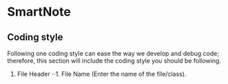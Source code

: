 # SmartNote
## Coding style
Following one coding style can ease the way we develop and debug code; therefore, this section will include the coding style you should be following.
1. File Header
⋅⋅1. File Name (Enter the name of the file/class).